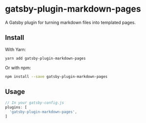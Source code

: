 # gatsby-plugin-markdown-pages

A Gatsby plugin for turning markdown files into templated pages.

## Install

With Yarn:

```bash
yarn add gatsby-plugin-markdown-pages
```

Or with npm:

```bash
npm install --save gatsby-plugin-markdown-pages
```

## Usage

```javascript
// In your gatsby-config.js
plugins: [
  'gatsby-plugin-markdown-pages',
]
```